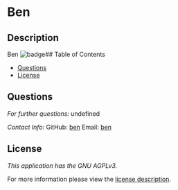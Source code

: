 # Ben
## Description
Ben
![badge](https://img.shields.io/badge/license-GNUAGPLv3-brightorange)## Table of Contents
  * [Questions](#questions)
  * [License](#license)
      
## Questions
      
  _For further questions:_
  undefined
  
  _Contact Info:_
  GitHub: [ben](https://github.com/ben)
  Email: [ben](mailto:ben)
    
## License
      
  _This application has the GNU AGPLv3._
      
  For more information please view the [license description](https://choosealicense.com/licenses/agpl-3.0/).